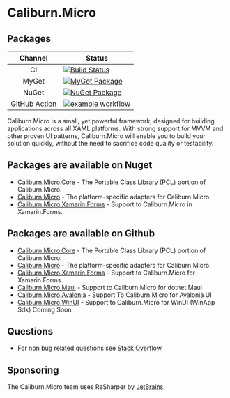 # Caliburn.Micro

## Packages
 Channel | Status
:------: | ------
CI | [![Build Status](https://img.shields.io/azure-devops/build/caliburn-micro/caliburn-micro/3.svg?logo=windows&logoColor=white&style=for-the-badge)](https://dev.azure.com/caliburn-micro/caliburn-micro/_build/latest?definitionId=3)
MyGet | [![MyGet Package](https://img.shields.io/myget/caliburn-micro-builds/v/caliburn.micro.svg?label=caliburn.micro&logo=nuget&logoColor=white&&style=for-the-badge&colorB=2B7DCC)](https://www.myget.org/feed/caliburn-micro-builds/package/nuget/Caliburn.Micro)
NuGet | [![NuGet Package](https://img.shields.io/nuget/v/Caliburn.Micro.svg?logo=nuget&logoColor=white&&style=for-the-badge&colorB=green)](https://www.nuget.org/packages/Caliburn.Micro)
GitHub Action | ![example workflow](https://github.com/Caliburn-Micro/Caliburn.Micro/actions/workflows/dotnet.yml/badge.svg)

Caliburn.Micro is a small, yet powerful framework, designed for building applications across all XAML platforms. With strong support for MVVM and other proven UI patterns, Caliburn.Micro will enable you to build your solution quickly, without the need to sacrifice code quality or testability.

## Packages are available on Nuget
- [Caliburn.Micro.Core](https://www.nuget.org/packages/Caliburn.Micro.Core/) - The Portable Class Library (PCL) portion of Caliburn.Micro.
- [Caliburn.Micro](https://www.nuget.org/packages/Caliburn.Micro/) - The platform-specific adapters for Caliburn.Micro.
- [Caliburn.Micro.Xamarin.Forms](https://www.nuget.org/packages/Caliburn.Micro.Xamarin.Forms/) - Support to Caliburn.Micro in Xamarin.Forms.

## Packages are available on Github
- [Caliburn.Micro.Core](https://github.com/Caliburn-Micro/Caliburn.Micro/pkgs/nuget/Caliburn.Micro.Core) - The Portable Class Library (PCL) portion of Caliburn.Micro.
- [Caliburn.Micro](https://github.com/Caliburn-Micro/Caliburn.Micro/pkgs/nuget/Caliburn.Micro) - The platform-specific adapters for Caliburn.Micro.
- [Caliburn.Micro.Xamarin.Forms](https://github.com/Caliburn-Micro/Caliburn.Micro/pkgs/nuget/Caliburn.Micro.Xamarin.Forms) - Support to Caliburn.Micro for Xamarin.Forms.
- [Caliburn.Micro.Maui](https://github.com/Caliburn-Micro/Caliburn.Micro/pkgs/nuget/Caliburn.Micro.Maui) - Support to Caliburn.Micro for dotnet  Maui
- [Caliburn.Micro.Avalonia](https://github.com/Caliburn-Micro/Caliburn.Micro/pkgs/nuget/Caliburn.Micro.Avalonia) - Support To Caliburn.Micro for Avalonia UI
- [Caliburn.Micro.WinUI]() - Support to Caliburn.Micro for WinUI (WinApp Sdk)  Coming Soon
  
## Questions
- For non bug related questions see [Stack Overflow](https://stackoverflow.com/questions/tagged/caliburn.micro)

## Sponsoring

The Caliburn.Micro team uses ReSharper by [JetBrains](https://www.jetbrains.com/).
